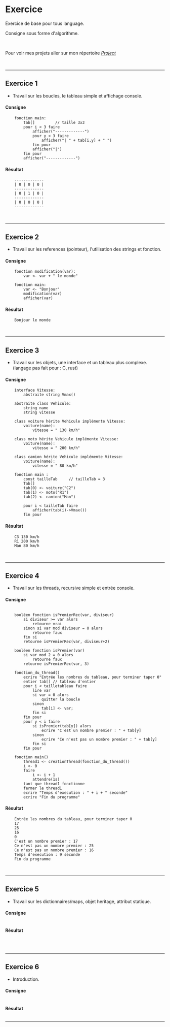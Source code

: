 # Exercice
Exercice de base pour tous language.

Consigne sous forme d'algorithme.

</br>

Pour voir mes projets aller sur mon répertoire [*Project*](https://github.com/DorianBucc/Project)


</br>

---

## Exercice 1

- Travail sur les boucles, le tableau simple et affichage console.

#### Consigne

```
    fonction main:
        tab[]         // taille 3x3
        pour i < 3 faire
            afficher("-------------")
            pour y < 3 faire
                afficher("| " + tab[i,y] + " ")
            fin pour
            afficher("|")
        fin pour
        afficher("-------------")
```

#### Résultat

```
    -------------
    | 0 | 0 | 0 |
    -------------
    | 0 | 1 | 0 |
    -------------
    | 0 | 0 | 0 |
    -------------
```

</br>

---

## Exercice 2

- Travail sur les references (pointeur), l'utilisation des strings et fonction.
    
#### Consigne

```
    fonction modification(var):
        var <- var + " le monde"

    fonction main:
        var <- "Bonjour"
        modification(var)
        afficher(var)
```

#### Résultat

```
    Bonjour le monde
```

</br>

---

## Exercice 3

- Travail sur les objets, une interface et un tableau plus complexe. (langage pas fait pour : C, rust)

#### Consigne

```
    interface Vitesse:
        abstraite string Vmax()

    abstraite class Vehicule:
        string name
        string vitesse

    class voiture hérite Vehicule implémente Vitesse:
        voiture(name):
            vitesse = " 130 km/h"
    
    class moto hérite Vehicule implémente Vitesse:
        voiture(name):
            vitesse = " 200 km/h"
    
    class camion hérite Vehicule implémente Vitesse:
        voiture(name):
            vitesse = " 80 km/h"
    
    fonction main :
        const tailleTab     // tailleTab = 3
        Tab[]
        tab(0) <- voiture("C2")
        tab(1) <- moto("R1")
        tab(2) <- camion("Man")
        
        pour i < tailleTab faire
            afficher(tab(i)->Vmax())
        fin pour
```

#### Résultat

```
    C3 130 km/h
    R1 200 km/h
    Man 80 km/h
```

</br>

---

## Exercice 4

- Travail sur les threads, recursive simple et entrée console.

#### Consigne

```

    booléen fonction isPremierRec(var, diviseur)
        si diviseur >= var alors
            retourne vrai
        sinon si var mod diviseur = 0 alors
            retourne faux
        fin si
        retourne isPremierRec(var, diviseur+2)
    
    booléen fonction isPremier(var)
        si var mod 2 = 0 alors
            retourne faux
        retourne isPremierRec(var, 3)

    fonction_du_thread()
        ecrire "Entrée les nombres du tableau, pour terminer taper 0"
        entier tab[] // tableau d'entier
        pour i < tailletableau faire
            lire var
            si var = 0 alors
                quitter la boucle
            sinon
                tab[i] <- var;
            fin si
        fin pour
        pour y < i faire
            si isPremier(tab[y]) alors
                ecrire "C'est un nombre premier : " + tab[y]
            sinon
                ecrire "Ce n'est pas un nombre premier : " + tab[y]
            fin si
        fin pour
    
    fonction main()
        thread1 <- creationThread(fonction_du_thread())
        i <- 0
        faire
            i <- i + 1
            attendre(1s)
        tant que thread1 fonctionne
        fermer le thread1
        ecrire "Temps d'execution : " + i + " seconde"
        ecrire "Fin du programme"

```

#### Résultat

```
    Entrée les nombres du tableau, pour terminer taper 0
    17
    25
    16
    0
    C'est un nombre premier : 17
    Ce n'est pas un nombre premier : 25
    Ce n'est pas un nombre premier : 16
    Temps d'execution : 9 seconde
    Fin du programme
```

</br>

---

## Exercice 5

- Travail sur les dictionnaires/maps, objet heritage, attribut statique.

#### Consigne

```
```

#### Résultat

```
```

</br>

---

## Exercice 6
- Introduction.

#### Consigne

```
```

#### Résultat

```
```

---
